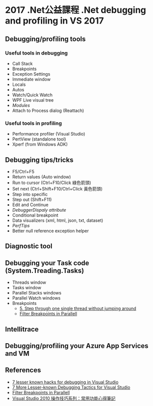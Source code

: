 # 2017 .Net公益課程 .Net debugging and profiling in VS 2017

## Debugging/profiling tools
### Useful tools in debugging
* Call Stack
* Breakpoints
* Exception Settings
* Immediate window
* Locals
* Autos
* Watch/Quick Watch
* WPF Live visual tree
* *Modules*
* Attach to Process dialog (Reattach)

### Useful tools in profiling
* Performance profiler (Visual Studio)
* PertView (standalone tool)
* Xperf (from Windows ADK)

## Debugging tips/tricks
* F5/Ctrl+F5
* Return values (Auto window)
* Run to cursor (Ctrl+F10/Click 綠色箭頭)
* Set next (Ctrl+Shift+F10/Ctrl+Click 黃色箭頭)
* Step into specific
* Step out (Shift+F11)
* Edit and Continue
* *DebuggerDispaly attribute*
* Conditional breakpoint
* Data visualizers (xml, html, json, txt, dataset)
* *PerfTips*
* Better null reference exception helper

## Diagnostic tool

## Debugging your Task code (System.Treading.Tasks)
* Threads window
* Tasks window
* Parallel Stacks windows
* Parallel Watch windows
* Breakpoints
  * [5. Step through one single thread without jumping around](https://blogs.msdn.microsoft.com/visualstudio/2017/06/26/7-lesser-known-hacks-for-debugging-in-visual-studio/)
  * [Filter Breakpoints in Parallell](https://blogs.msdn.microsoft.com/devops/2013/10/09/filter-breakpoints/)

## Intellitrace

## Debugging/profiling your Azure App Services and VM

## References
* [7 lesser known hacks for debugging in Visual Studio](https://blogs.msdn.microsoft.com/visualstudio/2017/06/26/7-lesser-known-hacks-for-debugging-in-visual-studio/)
* [7 More Lesser-known Debugging Tactics for Visual Studio](https://blogs.msdn.microsoft.com/visualstudio/2017/09/18/7-more-lesser-known-debugging-tactics-for-visual-studio/)
* [Filter Breakpoints in Parallell](https://blogs.msdn.microsoft.com/devops/2013/10/09/filter-breakpoints/)
* [Visual Studio 2010 操作技巧系列：常用功能心得筆記](https://blog.miniasp.com/post/2011/03/29/Visual-Studio-2010-Tips-Part-01.aspx)
